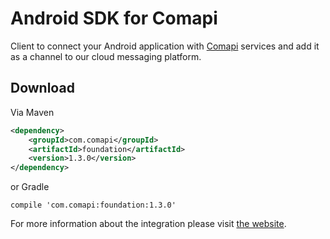# Android SDK for Comapi

Client to connect your Android application with [Comapi](http://comapi.com/) services and add it as a channel to our cloud messaging platform.

## Download

Via Maven 

```xml
<dependency>
    <groupId>com.comapi</groupId>
    <artifactId>foundation</artifactId>
    <version>1.3.0</version>
</dependency>
```

or Gradle

```
compile 'com.comapi:foundation:1.3.0'
```

For more information about the integration please visit [the website](http://docs.cpaas.dotdigital.com/reference#one-sdk-android-overview).
